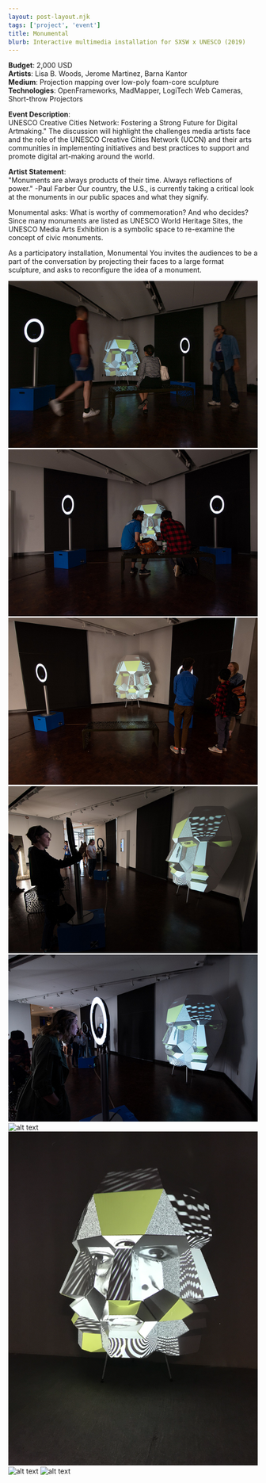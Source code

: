 ```yaml
---
layout: post-layout.njk
tags: ['project', 'event']
title: Monumental
blurb: Interactive multimedia installation for SXSW x UNESCO (2019)
---
```

**Budget**: 2,000 USD  
**Artists**: Lisa B. Woods, Jerome Martinez, Barna Kantor  
**Medium**: Projection mapping over low-poly foam-core sculpture  
**Technologies**: OpenFrameworks, MadMapper, LogiTech Web Cameras, Short-throw Projectors

**Event Description**:  
UNESCO Creative Cities Network: Fostering a Strong Future for Digital Artmaking." The discussion will highlight the challenges media artists face and the role of the UNESCO Creative Cities Network (UCCN) and their arts communities in implementing initiatives and best practices to support and promote digital art-making around the world.

**Artist Statement**:  
"Monuments are always products of their time. Always reflections of power." -Paul Farber
Our country, the U.S., is currently taking a critical look at the monuments in our public spaces and what they signify.

Monumental asks: What is worthy of commemoration? And who decides? Since many monuments are listed as UNESCO World Heritage Sites, the UNESCO Media Arts Exhibition is a symbolic space to re-examine the concept of civic monuments.

As a participatory installation, Monumental You invites the audiences to be a part of the conversation by projecting their faces to a large format sculpture, and asks to reconfigure the idea of a monument.

![alt text](/assets/img/monumental-you/1.jpg "Title")
![alt text](/assets/img/monumental-you/2.jpg "Title")
![alt text](/assets/img/monumental-you/3.jpg "Title")
![alt text](/assets/img/monumental-you/4.jpg "Title")
![alt text](/assets/img/monumental-you/5.jpg "Title")
![alt text](/assets/img/monumental-you/6.png "Title")
![alt text](/assets/img/monumental-you/7.png "Title")
![alt text](/assets/img/monumental-you/8.png "Title")
![alt text](/assets/img/monumental-you/9.png "Title")